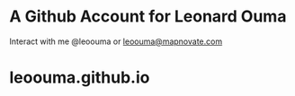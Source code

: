 # A Github Account for Leonard Ouma

Interact with me @leoouma or leoouma@mapnovate.com
# leoouma.github.io
